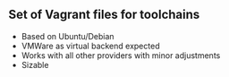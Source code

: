 ## Set of Vagrant files for toolchains

* Based on Ubuntu/Debian
* VMWare as virtual backend expected
* Works with all other providers with minor adjustments
* Sizable

